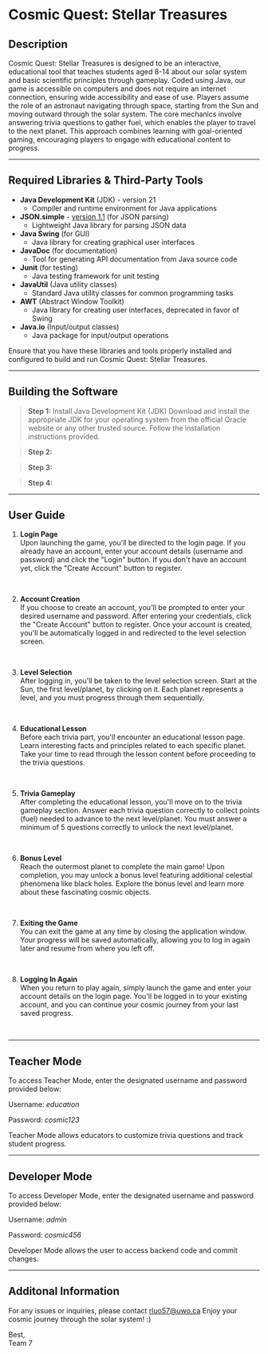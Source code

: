 # Cosmic Quest: Stellar Treasures

## Description
<p>Cosmic Quest: Stellar Treasures is designed to be an interactive, educational tool that teaches students aged 8-14 about our solar system and basic scientific principles through gameplay. Coded using Java, our game is accessible on computers and does not require an internet connection, ensuring wide accessibility and ease of use. Players assume the role of an astronaut navigating through space, starting from the Sun and moving outward through the solar system. The core mechanics involve answering trivia questions to gather fuel, which enables the player to travel to the next planet. This approach combines learning with goal-oriented gaming, encouraging players to engage with educational content to progress.</p>

---

## Required Libraries & Third-Party Tools
- **Java Development Kit** (JDK) - version 21 
    - Compiler and runtime environment for Java applications
- **JSON.simple** - [version 1.1](http://www.java2s.com/Code/Jar/j/Downloadjsonsimple11jar.htm) (for JSON parsing) 
    - Lightweight Java library for parsing JSON data
- **Java Swing** (for GUI)
    - Java library for creating graphical user interfaces
- **JavaDoc** (for documentation)
    - Tool for generating API documentation from Java source code
- **Junit** (for testing)
    - Java testing framework for unit testing
- **JavaUtil** (Java utility classes) 
    - Standard Java utility classes for common programming tasks
- **AWT** (Abstract Window Toolkit)
    - Java library for creating user interfaces, deprecated in favor of Swing
- **Java.io** (Input/output classes) 
    - Java package for input/output operations

<p>Ensure that you have these libraries and tools properly installed and configured to build and run Cosmic Quest: Stellar Treasures.</p>

---

## Building the Software

> **Step 1:** Install Java Development Kit (JDK)
Download and install the appropriate JDK for your operating system from the official Oracle website or any other trusted source. Follow the installation instructions provided.

> **Step 2:**

> **Step 3:**

> **Step 4:**

---

## User Guide

1. **Login Page**</br>
Upon launching the game, you'll be directed to the login page.
If you already have an account, enter your account details (username and password) and click the "Login" button.
If you don't have an account yet, click the "Create Account" button to register.
</br>

2. **Account Creation** </br>
If you choose to create an account, you'll be prompted to enter your desired username and password.
After entering your credentials, click the "Create Account" button to register.
Once your account is created, you'll be automatically logged in and redirected to the level selection screen.
</br>

3. **Level Selection** </br>
After logging in, you'll be taken to the level selection screen.
Start at the Sun, the first level/planet, by clicking on it.
Each planet represents a level, and you must progress through them sequentially.
</br>

4. **Educational Lesson** </br>
Before each trivia part, you'll encounter an educational lesson page.
Learn interesting facts and principles related to each specific planet.
Take your time to read through the lesson content before proceeding to the trivia questions.
</br>

5. **Trivia Gameplay** </br>
After completing the educational lesson, you'll move on to the trivia gameplay section.
Answer each trivia question correctly to collect points (fuel) needed to advance to the next level/planet.
You must answer a minimum of 5 questions correctly to unlock the next level/planet.
</br>

6. **Bonus Level** </br>
Reach the outermost planet to complete the main game!
Upon completion, you may unlock a bonus level featuring additional celestial phenomena like black holes.
Explore the bonus level and learn more about these fascinating cosmic objects.
</br>

7. **Exiting the Game** </br>
You can exit the game at any time by closing the application window.
Your progress will be saved automatically, allowing you to log in again later and resume from where you left off.
</br>

8. **Logging In Again** </br>
When you return to play again, simply launch the game and enter your account details on the login page.
You'll be logged in to your existing account, and you can continue your cosmic journey from your last saved progress.
</br>

---

## Teacher Mode

<p>To access Teacher Mode, enter the designated username and password provided below:</p>
<p>Username: <em>education</em> </p>
<p>Password: <em>cosmic123</em></p>
<p>Teacher Mode allows educators to customize trivia questions and track student progress.</p>

---

## Developer Mode

<p>To access Developer Mode, enter the designated username and password provided below:</p>
<p>Username: <em>admin</em> </p>
<p>Password: <em>cosmic456</em></p>
<p>Developer Mode allows the user to access backend code and commit changes.</p>

---

## Additonal Information

For any issues or inquiries, please contact rluo57@uwo.ca
Enjoy your cosmic journey through the solar system! :)

Best,</br>
Team 7
